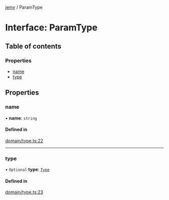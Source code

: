 [jemv](../README.md) / ParamType

# Interface: ParamType

## Table of contents

### Properties

- [name](ParamType.md#name)
- [type](ParamType.md#type)

## Properties

### name

• **name**: `string`

#### Defined in

[domain/type.ts:22](https://github.com/FlavioLionelRita/typ3s/blob/c435c3b/src/lib/domain/type.ts#L22)

___

### type

• `Optional` **type**: [`Type`](../classes/Type.md)

#### Defined in

[domain/type.ts:23](https://github.com/FlavioLionelRita/typ3s/blob/c435c3b/src/lib/domain/type.ts#L23)
